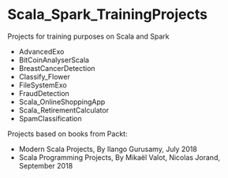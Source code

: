 # Scala_Spark_TrainingProjects

Projects for training purposes on Scala and Spark


- AdvancedExo	
- BitCoinAnalyserScala
- BreastCancerDetection
- Classify_Flower
- FileSystemExo
- FraudDetection	
- Scala_OnlineShoppingApp	
- Scala_RetirementCalculator	
- SpamClassification

Projects based on books from Packt:
- Modern Scala Projects, By Ilango Gurusamy, July 2018
- Scala Programming Projects, By Mikaël Valot, Nicolas Jorand, September 2018
